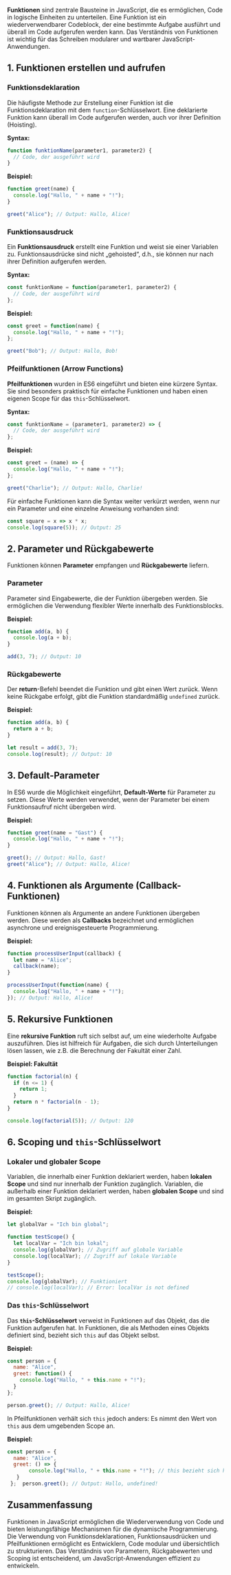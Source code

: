 **Funktionen** sind zentrale Bausteine in JavaScript, die es ermöglichen, Code in logische Einheiten zu unterteilen. Eine Funktion ist ein wiederverwendbarer Codeblock, der eine bestimmte Aufgabe ausführt und überall im Code aufgerufen werden kann. Das Verständnis von Funktionen ist wichtig für das Schreiben modularer und wartbarer JavaScript-Anwendungen.

## 1. Funktionen erstellen und aufrufen

### Funktionsdeklaration

Die häufigste Methode zur Erstellung einer Funktion ist die Funktionsdeklaration mit dem `function`-Schlüsselwort. Eine deklarierte Funktion kann überall im Code aufgerufen werden, auch vor ihrer Definition (Hoisting).

**Syntax:**

```javascript
function funktionName(parameter1, parameter2) {
  // Code, der ausgeführt wird 
}
```

**Beispiel:**

```javascript
function greet(name) {
  console.log("Hallo, " + name + "!"); 
}

greet("Alice"); // Output: Hallo, Alice!
```

### Funktionsausdruck

Ein **Funktionsausdruck** erstellt eine Funktion und weist sie einer Variablen zu. Funktionsausdrücke sind nicht „gehoisted“, d.h., sie können nur nach ihrer Definition aufgerufen werden.

**Syntax:**

```javascript
const funktionName = function(parameter1, parameter2) {
  // Code, der ausgeführt wird 
};
```

**Beispiel:**

```javascript
const greet = function(name) {
  console.log("Hallo, " + name + "!"); 
};

greet("Bob"); // Output: Hallo, Bob!
```

### Pfeilfunktionen (Arrow Functions)

**Pfeilfunktionen** wurden in ES6 eingeführt und bieten eine kürzere Syntax. Sie sind besonders praktisch für einfache Funktionen und haben einen eigenen Scope für das `this`-Schlüsselwort.

**Syntax:**

```javascript
const funktionName = (parameter1, parameter2) => {
  // Code, der ausgeführt wird 
};
```

**Beispiel:**

```javascript
const greet = (name) => {
  console.log("Hallo, " + name + "!");
};

greet("Charlie"); // Output: Hallo, Charlie!
```

Für einfache Funktionen kann die Syntax weiter verkürzt werden, wenn nur ein Parameter und eine einzelne Anweisung vorhanden sind:

```javascript
const square = x => x * x; 
console.log(square(5)); // Output: 25
```

## 2. Parameter und Rückgabewerte

Funktionen können **Parameter** empfangen und **Rückgabewerte** liefern.

### Parameter

Parameter sind Eingabewerte, die der Funktion übergeben werden. Sie ermöglichen die Verwendung flexibler Werte innerhalb des Funktionsblocks.

**Beispiel:**

```javascript
function add(a, b) {
  console.log(a + b); 
}

add(3, 7); // Output: 10
```

### Rückgabewerte

Der **return**-Befehl beendet die Funktion und gibt einen Wert zurück. Wenn keine Rückgabe erfolgt, gibt die Funktion standardmäßig `undefined` zurück.

**Beispiel:**

```javascript
function add(a, b) {
  return a + b;
}

let result = add(3, 7); 
console.log(result); // Output: 10
```

## 3. Default-Parameter

In ES6 wurde die Möglichkeit eingeführt, **Default-Werte** für Parameter zu setzen. Diese Werte werden verwendet, wenn der Parameter bei einem Funktionsaufruf nicht übergeben wird.

**Beispiel:**

```javascript
function greet(name = "Gast") {
  console.log("Hallo, " + name + "!");
}

greet(); // Output: Hallo, Gast! 
greet("Alice"); // Output: Hallo, Alice!
```

## 4. Funktionen als Argumente (Callback-Funktionen)

Funktionen können als Argumente an andere Funktionen übergeben werden. Diese werden als **Callbacks** bezeichnet und ermöglichen asynchrone und ereignisgesteuerte Programmierung.

**Beispiel:**

```javascript
function processUserInput(callback) {
  let name = "Alice";
  callback(name); 
}

processUserInput(function(name) {
  console.log("Hallo, " + name + "!");
}); // Output: Hallo, Alice!
```

## 5. Rekursive Funktionen

Eine **rekursive Funktion** ruft sich selbst auf, um eine wiederholte Aufgabe auszuführen. Dies ist hilfreich für Aufgaben, die sich durch Unterteilungen lösen lassen, wie z.B. die Berechnung der Fakultät einer Zahl.

**Beispiel: Fakultät**

```javascript
function factorial(n) {
  if (n <= 1) {
    return 1;
  }
  return n * factorial(n - 1); 
}

console.log(factorial(5)); // Output: 120
```

## 6. Scoping und `this`-Schlüsselwort

### Lokaler und globaler Scope

Variablen, die innerhalb einer Funktion deklariert werden, haben **lokalen Scope** und sind nur innerhalb der Funktion zugänglich. Variablen, die außerhalb einer Funktion deklariert werden, haben **globalen Scope** und sind im gesamten Skript zugänglich.

**Beispiel:**

```javascript
let globalVar = "Ich bin global";

function testScope() {
  let localVar = "Ich bin lokal";
  console.log(globalVar); // Zugriff auf globale Variable
  console.log(localVar); // Zugriff auf lokale Variable 
}

testScope();
console.log(globalVar); // Funktioniert 
// console.log(localVar); // Error: localVar is not defined
```

### Das `this`-Schlüsselwort

Das **`this`-Schlüsselwort** verweist in Funktionen auf das Objekt, das die Funktion aufgerufen hat. In Funktionen, die als Methoden eines Objekts definiert sind, bezieht sich `this` auf das Objekt selbst.

**Beispiel:**

```javascript
const person = {
  name: "Alice",
  greet: function() {
    console.log("Hallo, " + this.name + "!"); 
  }
};

person.greet(); // Output: Hallo, Alice!
```

In Pfeilfunktionen verhält sich `this` jedoch anders: Es nimmt den Wert von `this` aus dem umgebenden Scope an.

**Beispiel:**

```javascript
const person = {
  name: "Alice",
  greet: () => {
       console.log("Hallo, " + this.name + "!"); // this bezieht sich hier auf den äußeren Scope, nicht auf person
   }
 };  person.greet(); // Output: Hallo, undefined!
```

## Zusammenfassung

Funktionen in JavaScript ermöglichen die Wiederverwendung von Code und bieten leistungsfähige Mechanismen für die dynamische Programmierung. Die Verwendung von Funktionsdeklarationen, Funktionsausdrücken und Pfeilfunktionen ermöglicht es Entwicklern, Code modular und übersichtlich zu strukturieren. Das Verständnis von Parametern, Rückgabewerten und Scoping ist entscheidend, um JavaScript-Anwendungen effizient zu entwickeln.